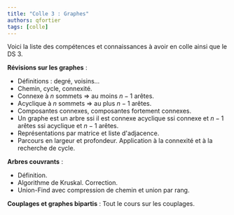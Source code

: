 ```yaml
---
title: "Colle 3 : Graphes"
authors: qfortier
tags: [colle]
---
```


Voici la liste des compétences et connaissances à avoir en colle ainsi que le DS 3. 

**Révisions sur les graphes** :  
- Définitions : degré, voisins...  
- Chemin, cycle, connexité.  
- Connexe à $n$ sommets $\Rightarrow$ au moins $n - 1$ arêtes.  
- Acyclique à $n$ sommets $\Rightarrow$ au plus $n - 1$ arêtes.  
- Composantes connexes, composantes fortement connexes.  
- Un graphe est un arbre ssi il est connexe acyclique ssi connexe et $n - 1$ arêtes ssi acyclique et $n - 1$ arêtes.  
- Représentations par matrice et liste d'adjacence.  
- Parcours en largeur et profondeur. Application à la connexité et à la recherche de cycle.

**Arbres couvrants** :  
- Définition.  
- Algorithme de Kruskal. Correction.  
- Union-Find avec compression de chemin et union par rang.

**Couplages et graphes bipartis** :
Tout le cours sur les couplages.
